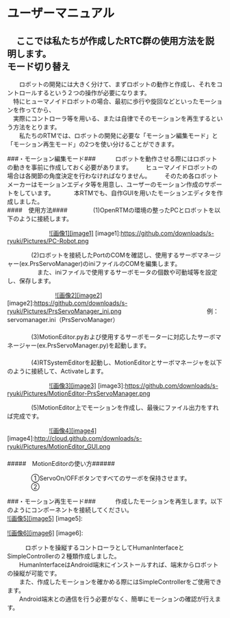 ユーザーマニュアル
==================
　ここでは私たちが作成したRTC群の使用方法を説明します。
　  
モード切り替え
--------------
　　ロボットの開発には大きく分けて、まずロボットの動作と作成し、それをコントロールするという２つの操作が必要になります。  
　特にヒューマノイドロボットの場合、最初に歩行や旋回などといったモーションを作ってから、  
　実際にコントローラ等を用いる、または自律でそのモーションを再生するという方法をとります。  
　　私たちのRTMでは、ロボットの開発に必要な「モーション編集モード」と「モーション再生モード」の2つを使い分けることができます。  

###・モーション編集モード###
　　　ロボットを動作させる際にはロボットの動きを事前に作成しておく必要があります。
　　ヒューマノイドロボットの場合は各関節の角度決定を行わなければなりません。
　　そのため各ロボットメーカーはモーションエディタ等を用意し、ユーザーのモーション作成のサポートをしています。
　　　本RTMでも、自作GUIを用いたモーションエディタを作成しました。  
####　使用方法####
　　　　(1)OpenRTMの環境の整ったPCとロボットを以下のように接続します。  

　　　　　　　[![画像1][image1]](https://github.com/downloads/s-ryuki/Pictures/PC-Robot.png)
[image1]:https://github.com/downloads/s-ryuki/Pictures/PC-Robot.png

　　　　(2)ロボットを接続したPortのCOMを確認し、使用するサーボマネージャー(ex.PrsServoManager)のiniファイルのCOMを編集します。  
　　　　　また、iniファイルで使用するサーボモータの個数や可動域等を設定し、保存します。  

　　　　　　　　[![画像2][image2]](https://github.com/downloads/s-ryuki/Pictures/PrsServoManager_ini.png)
[image2]:https://github.com/downloads/s-ryuki/Pictures/PrsServoManager_ini.png
　　　　　　　　　　　　　　例：servomanager.ini（PrsServoManager）  
　  
　　　　(3)MotionEditor.pyおよび使用するサーボモーターに対応したサーボマネージャー(ex.PrsServoManager.py)を起動します。  
　  
　　　　(4)RTSystemEditorを起動し、MotionEditorとサーボマネージャを以下のように接続して、Activateします。  

　　　　　　　[![画像3][image3]](https://github.com/downloads/s-ryuki/Pictures/MotionEditor-PrsServoManager.png)
[image3]:https://github.com/downloads/s-ryuki/Pictures/MotionEditor-PrsServoManager.png

　　　　(5)MotionEditor上でモーションを作成し、最後にファイル出力をすれば完成です。  

　　　　　　　[![画像4][image4]](http://cloud.github.com/downloads/s-ryuki/Pictures/MotionEditor_GUI.png)
[image4]:http://cloud.github.com/downloads/s-ryuki/Pictures/MotionEditor_GUI.png
　  
　  
#####　MotionEditorの使い方######


　　　　①ServoOn/OFFボタンですべてのサーボを保持させます。
　　　　②


###・モーション再生モード###
　　　作成したモーションを再生します。以下のようにコンポーネントを接続してください。  
[![画像5][image5]]()
[image5]:

[![画像6][image6]]()
[image6]:

　　　ロボットを操縦するコントローラとしてHumanInterfaceとSimpleControllerの２種類作成しました。  
　　HumanInterfaceはAndroid端末にインストールすれば、端末からロボットの操縦が可能です。  
　　また、作成したモーションを確かめる際にはSimpleControllerをご使用できます。  
　　Android端末との通信を行う必要がなく、簡単にモーションの確認が行えます。  
　